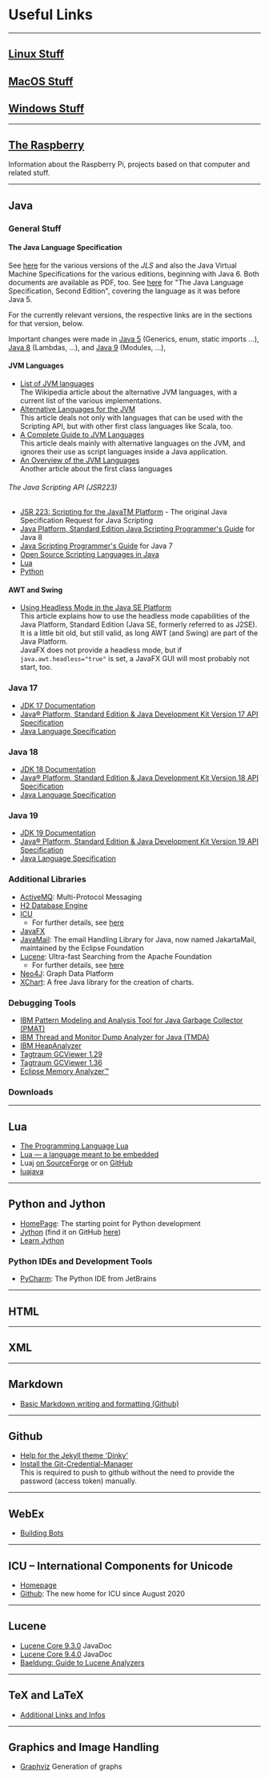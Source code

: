 # Useful Links

---
## [Linux Stuff](stuff/LinuxStuff.md)

## [MacOS Stuff](stuff/MacStuff.md)

## [Windows Stuff](stuff/WindowsStuff.md)

---
## [The Raspberry](stuff/RaspberryStuff.md)

Information about the Raspberry Pi, projects based on that computer and related stuff.

---
## Java

### General Stuff

#### The Java Language Specification
See [here](https://docs.oracle.com/javase/specs/) for the various versions of the *JLS* and also the Java Virtual Machine Specifications for the various editions, beginning with Java 6. Both documents are available as PDF, too. See [here](http://titanium.cs.berkeley.edu/doc/java-langspec-2.0.pdf) for "The Java Language Specification, Second Edition", covering the language as it was before Java&nbsp;5.

For the currently relevant versions, the respective links are in the sections for that version, below.

Important changes were made in [Java&nbsp;5](http://www.inf.unibz.it/~calvanese/teaching/java-docs/5.0/guide/language/index.html) (Generics, enum, static imports …), [Java&nbsp;8](https://docs.oracle.com/javase/specs/jls/se8/html/index.html) (Lambdas, …), and [Java&nbsp;9](https://docs.oracle.com/javase/specs/jls/se9/html/index.html) (Modules, …),

#### JVM Languages
- [List of JVM languages](https://en.wikipedia.org/wiki/List_of_JVM_languages)\
  The Wikipedia article about the alternative JVM languages, with a current list of the various implementations.
- [Alternative Languages for the JVM](https://www.oracle.com/technical-resources/articles/java/architect-languages.html)\
  This article deals not only with languages that can be used with the Scripting API, but with other first class languages like Scala, too.
- [A Complete Guide to JVM Languages](https://www.whizlabs.com/blog/jvm-languages/)\
  This article deals mainly with alternative languages on the JVM, and ignores their use as script languages inside a Java application.
- [An Overview of the JVM Languages](https://www.baeldung.com/jvm-languages)\
  Another article about the first class languages

###### The Java Scripting API (JSR223)
- [JSR 223: Scripting for the JavaTM Platform](https://www.jcp.org/en/jsr/detail?id=223) - The original Java Specification Request for Java Scripting
- [Java Platform, Standard Edition Java Scripting Programmer's Guide](https://docs.oracle.com/javase/8/docs/technotes/guides/scripting/prog_guide/) for Java 8
- [Java Scripting Programmer's Guide](https://docs.oracle.com/javase/7/docs/technotes/guides/scripting/programmer_guide/index.html) for Java 7
- [Open Source Scripting Languages in Java](https://java-source.net/open-source/scripting-languages)
- [Lua](#lua)
- [Python](#python-and-jython)

#### AWT and Swing
- [Using Headless Mode in the Java SE Platform](https://www.oracle.com/technical-resources/articles/javase/headless.html)\
  This article explains how to use the headless mode capabilities of the Java Platform, Standard Edition (Java SE, formerly referred to as J2SE). It is a little bit old, but still valid, as long AWT (and Swing) are part of the Java Platform.\
  JavaFX does not provide a headless mode, but if `java.awt.headless="true"` is set, a JavaFX GUI will most probably not start, too.

### Java 17
- [JDK 17 Documentation](https://docs.oracle.com/en/java/javase/17/)
- [Java® Platform, Standard Edition & Java Development Kit Version 17 API Specification](https://docs.oracle.com/en/java/javase/17/docs/api/index.html)
- [Java Language Specification](https://docs.oracle.com/javase/specs/jls/se17/html/index.html)

### Java 18
- [JDK 18 Documentation](https://docs.oracle.com/en/java/javase/18/)
- [Java® Platform, Standard Edition & Java Development Kit Version 18 API Specification](https://docs.oracle.com/en/java/javase/18/docs/api/index.html)
- [Java Language Specification](https://docs.oracle.com/javase/specs/jls/se18/html/index.html)

### Java 19
- [JDK 19 Documentation](https://docs.oracle.com/en/java/javase/19/)
- [Java® Platform, Standard Edition & Java Development Kit Version 19 API Specification](https://docs.oracle.com/en/java/javase/19/docs/api/index.html)
- [Java Language Specification](https://docs.oracle.com/javase/specs/jls/se19/html/index.html)

### Additional Libraries
- [ActiveMQ](https://activemq.apache.org/): Multi-Protocol Messaging
- [H2 Database Engine](https://www.h2database.com/html/main.html) 
- [ICU](https://www.google.com/url?q=https%3A%2F%2Funicode-org.github.io%2Ficu-docs%2Fapidoc%2Freleased%2Ficu4j%2F&sa=D&sntz=1&usg=AOvVaw1YNhEXLu7oP-dfkiCyiJMP)
  - For further details, see [here](#icu--international-components-for-unicode)
- [JavaFX](https://openjfx.io/)
- [JavaMail](https://eclipse-ee4j.github.io/mail/): The email Handling Library for Java, now named JakartaMail, maintained by the Eclipse Foundation
- [Lucene](https://lucene.apache.org/): Ultra-fast Searching from the Apache Foundation
  - For further details, see [here](#lucene)
- [Neo4J](https://neo4j.com/): Graph Data Platform 
- [XChart](https://knowm.org/open-source/xchart/): A free Java library for the creation of charts.

### Debugging Tools
- [IBM Pattern Modeling and Analysis Tool for Java Garbage Collector (PMAT)](https://www.ibm.com/support/pages/ibm-pattern-modeling-and-analysis-tool-java-garbage-collector-pmat)
- [IBM Thread and Monitor Dump Analyzer for Java (TMDA)](https://www.ibm.com/support/pages/ibm-thread-and-monitor-dump-analyzer-java-tmda)
- [IBM HeapAnalyzer](https://www.ibm.com/support/pages/ibm-heapanalyzer)
- [Tagtraum GCViewer 1.29](https://www.tagtraum.com/gcviewer-download.html)
- [Tagtraum GCViewer 1.36](https://github.com/chewiebug/GCViewer)
- [Eclipse Memory Analyzer™](https://projects.eclipse.org/projects/tools.mat)

### Downloads

---

## Lua

- [The Programming Language Lua](https://www.lua.org)
- [Lua — a language meant to be embedded](https://medium.com/avenga/lua-a-language-meant-to-be-embedded-1cd2488b4370)
- Luaj [on SourceForge](https://sourceforge.net/projects/luaj/) or on [GitHub](https://github.com/luaj)
- [luajava](https://github.com/jasonsantos/luajava)

---

## Python and Jython
- [HomePage](https://www.python.org/): The starting point for Python development
- [Jython](https://www.jython.org/) (find it on GitHub [here](https://github.com/jython/jython))
- [Learn Jython](https://www.tutorialspoint.com/jython/index.htm)

### Python IDEs and Development Tools
-  [PyCharm](https://www.jetbrains.com/pycharm/): The Python IDE from JetBrains

---

## HTML

---

## XML

---

## Markdown
- [Basic Markdown writing and formatting (Github)](https://docs.github.com/en/get-started/writing-on-github/getting-started-with-writing-and-formatting-on-github/basic-writing-and-formatting-syntax)

---

## Github
- [Help for the Jekyll theme 'Dinky'](https://githubhelp.com/pages-themes/dinky)
- [Install the Git-Credential-Manager](https://github.com/microsoft/Git-Credential-Manager-for-Mac-and-Linux/blob/master/Install.md)\
  This is required to push to github without the need to provide the password (access token) manually.

---

## WebEx
- [Building Bots](https://developer.webex.com/docs/bots)

---

## ICU – International Components for Unicode
- [Homepage](https://icu.unicode.org/)
- [Github](https://unicode-org.github.io/icu/): The new home for ICU since August 2020

---

## Lucene
- [Lucene Core 9.3.0](https://lucene.apache.org/core/9_3_0/core/index.html) JavaDoc
- [Lucene Core 9.4.0](https://lucene.apache.org/core/9_4_0/core/index.html) JavaDoc
- [Baeldung: Guide to Lucene Analyzers](https://www.baeldung.com/lucene-analyzers)

---

## TeX and LaTeX
- [Additional Links and Infos](stuff/TexStuff.md)

---

## Graphics and Image Handling
- [Graphviz](https://graphviz.org/) Generation of graphs

